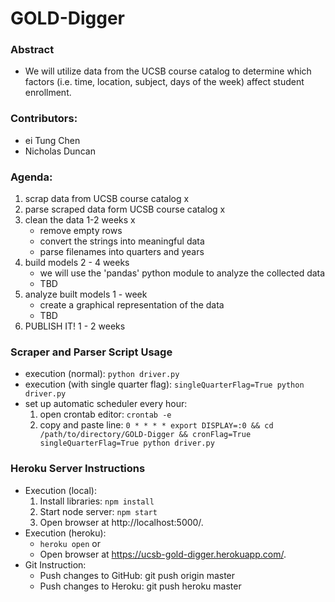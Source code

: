# GOLD-Digger
### Abstract
- We will utilize data from the UCSB course catalog to determine which factors (i.e. time, location, subject, days of the week) affect student enrollment.

### Contributors:
- ei Tung Chen
- Nicholas Duncan

### Agenda:
1. scrap data from UCSB course catalog x
2. parse scraped data form UCSB course catalog x
3. clean the data 1-2 weeks x
    - remove empty rows
    - convert the strings into meaningful data
    - parse filenames into quarters and years
4. build models 2 - 4 weeks
    - we will use the 'pandas' python module to analyze the collected data
    - TBD
5. analyze built models 1 - week
    - create a graphical representation of the data
    - TBD
6. PUBLISH IT! 1 - 2 weeks

### Scraper and Parser Script Usage
- execution (normal): `python driver.py`
- execution (with single quarter flag): `singleQuarterFlag=True python driver.py`
- set up automatic scheduler every hour:
  1) open crontab editor: `crontab -e`
  2) copy and paste line: `0 * * * * export DISPLAY=:0 && cd /path/to/directory/GOLD-Digger && cronFlag=True singleQuarterFlag=True python driver.py`

### Heroku Server Instructions
- Execution (local):
    1. Install libraries: `npm install`
    2. Start node server: `npm start`
    3. Open browser at http://localhost:5000/.
- Execution (heroku):
    - `heroku open` or
    - Open browser at https://ucsb-gold-digger.herokuapp.com/.
- Git Instruction:
    - Push changes to GitHub: git push origin master
    - Push changes to Heroku: git push heroku master
